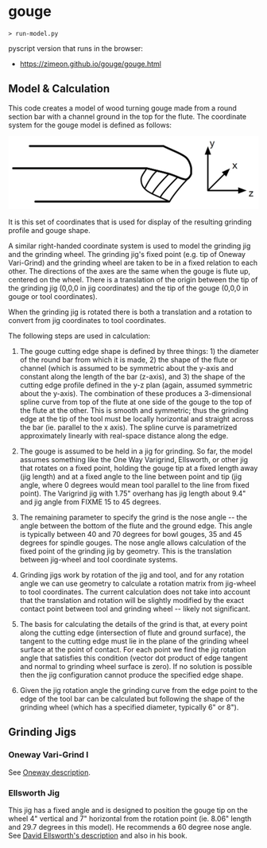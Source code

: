 # gouge

```
> run-model.py
```

pyscript version that runs in the browser:

* <https://zimeon.github.io/gouge/gouge.html>

## Model & Calculation

This code creates a model of wood turning gouge made from a round section bar with a channel ground in the top for the flute. The coordinate system for the gouge model is defined as follows:

![Gouge Coordinates](gouge_coords.png)

It is this set of coordinates that is used for display of the resulting grinding profile and gouge shape.

A similar right-handed coordinate system is used to model the grinding jig and the grinding wheel. The grinding jig's fixed point (e.g. tip of Oneway Vari-Grind) and the grinding wheel are taken to be in a fixed relation to each other. The directions of the axes are the same when the gouge is flute up, centered on the wheel. There is a translation of the origin between the tip of the grinding jig (0,0,0 in jig coordinates) and the tip of the gouge (0,0,0 in gouge or tool coordinates).

When the grinding jig is rotated there is both a translation and a rotation to convert from jig coordinates to tool coordinates.

The following steps are used in calculation:

1. The gouge cutting edge shape is defined by three things: 1) the diameter of the round bar from which it is made, 2) the shape of the flute or channel (which is assumed to be symmetric about the y-axis and constant along the length of the bar (z-axis), and 3) the shape of the cutting edge profile defined in the y-z plan (again, assumed symmetric about the y-axis). The combination of these produces a 3-dimensional spline curve from top of the flute at one side of the gouge to the top of the flute at the other. This is smooth and symmetric; thus the grinding edge at the tip of the tool must be locally horizontal and straight across the bar (ie. parallel to the x axis). The spline curve is parametrized approximately linearly with real-space distance along the edge.

2. The gouge is assumed to be held in a jig for grinding. So far, the model assumes something like the One Way Varigrind, Ellsworth, or other jig that rotates on a fixed point, holding the gouge tip at a fixed length away (jig length) and at a fixed angle to the line between point and tip (jig angle, where 0 degrees would mean tool parallel to the line from fixed point). The Varigrind jig with 1.75" overhang has jig length about 9.4" and jig angle from FIXME 15 to 45 degrees.

3. The remaining parameter to specify the grind is the nose angle -- the angle between the bottom of the flute and the ground edge. This angle is typically between 40 and 70 degrees for bowl gouges, 35 and 45 degrees for spindle gouges. The nose angle allows calculation of the fixed point of the grinding jig by geometry. This is the translation between jig-wheel and tool coordinate systems.

4. Grinding jigs work by rotation of the jig and tool, and for any rotation angle we can use geometry to calculate a rotation matrix from jig-wheel to tool coordinates. The current calculation does not take into account that the translation and rotation will be slightly modified by the exact contact point between tool and grinding wheel -- likely not significant.

5. The basis for calculating the details of the grind is that, at every point along the cutting edge (intersection of flute and ground surface), the tangent to the cutting edge must lie in the plane of the grinding wheel surface at the point of contact. For each point we find the jig rotation angle that satisfies this condition (vector dot product of edge tangent and normal to grinding wheel surface is zero). If no solution is possible then the jig configuration cannot produce the specified edge shape.

6. Given the jig rotation angle the grinding curve from the edge point to the edge of the tool bar can be calculated but following the shape of the grinding wheel (which has a specified diameter, typically 6" or 8").

## Grinding Jigs

### Oneway Vari-Grind I

See [Oneway description](https://oneway.ca/products-category/sharpening-grinding-jigs/Vari-Grind).

### Ellsworth Jig

This jig has a fixed angle and is designed to position the gouge tip on the wheel 4" vertical and 7" horizontal from the rotation point (ie. 8.06" length and 29.7 degrees in this model). He recommends a 60 degree nose angle. See [David Ellsworth's description](https://ellsworthstudios.com/tools-jigs) and also in his book.
